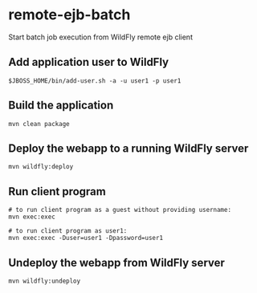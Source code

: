 # remote-ejb-batch
Start batch job execution from WildFly remote ejb client

## Add application user to WildFly
```
$JBOSS_HOME/bin/add-user.sh -a -u user1 -p user1
```

## Build the application
```
mvn clean package
```

## Deploy the webapp to a running WildFly server
```text
mvn wildfly:deploy
```

## Run client program
```
# to run client program as a guest without providing username:
mvn exec:exec

# to run client program as user1:
mvn exec:exec -Duser=user1 -Dpassword=user1
```

## Undeploy the webapp from WildFly server
```text
mvn wildfly:undeploy
```